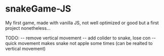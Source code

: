 # snakeGame-JS
My first game, made with vanilla JS, not well optimized or good but a first project nonetheless...

TODO:
  -- remove vertical movement
  -- add colider to snake, lose con
  -- quick movement makes snake not apple some times (can be realted to vertical movement)
